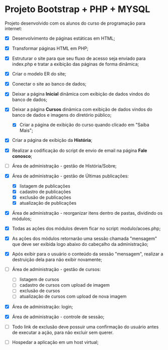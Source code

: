 # Projeto Bootstrap + PHP + MYSQL
Projeto desenvolvido com os alunos do curso de programação para internet:
- [x] Desenvolvimento de páginas estáticas em HTML;
- [x] Transformar páginas HTML em PHP;
- [x] Estruturar o site para que seu fluxo de acesso seja enviado para index.php e tratar a exibição das páginas de forma dinâmica;
- [x] Criar o modelo ER do site;
- [x] Conectar o site ao banco de dados;
- [x] Deixar a página **Inicial** dinâmica com exibição de dados vindos do banco de dados;
- [x] Deixar a página **Cursos** dinâmica com exibição de dados vindos do banco de dados e imagens do diretório público;
    - [x] Criar a página de exibição do curso quando clicado em "Saiba Mais";
- [x] Criar a página de exibição da **História**;
- [x] Realizar a codificação do script de envio de email na página **Fale conosco**;
- [ ] Área de administração - gestão de História/Sobre;
- [x] Área de administração - gestão de Últimas publicações:
    - [x] listagem de publicações
    - [x] cadastro de publicações
    - [x] exclusão de publicações
    - [x] atualização de publicações
- [x] Área de administração - reorganizar itens dentro de pastas, dividindo os módulos;
- [x] Todas as ações dos módulos devem ficar no script: modulo/acoes.php;
- [x] As ações dos módulos retornarão uma sessão chamada "mensagem" que deve ser exibida logo abaixo do cabeçalho da administração;    
- [x] Após exibir para o usuário o conteúdo da sessão "mensagem", realizar a destruição dela para não exibir novamente;    
- [ ] Área de administração - gestão de cursos:
    - [ ] listagem de cursos
    - [ ] cadastro de cursos com upload de imagem
    - [ ] exclusão de cursos
    - [ ] atualização de cursos com upload de nova imagem
- [x] Área de administração: login;
- [x] Área de administração - controle de sessão;
- [ ] Todo link de exclusão deve possuir uma confirmação do usuário antes de executar a ação, para não excluir sem querer.
- [ ] Hospedar a aplicação em um host virtual;
 